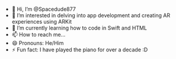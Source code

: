 - 👋 Hi, I’m @Spacedude877
- 👀 I’m interested in delving into app development and creating AR experiences using ARKit
- 🌱 I’m currently learning how to code in Swift and HTML
- 📫 How to reach me...
- 😄 Pronouns: He/Him
- ⚡ Fun fact: I have played the piano for over a decade :D

<!---
Spacedude877/Spacedude877 is a ✨ special ✨ repository because its `README.md` (this file) appears on your GitHub profile.
You can click the Preview link to take a look at your changes.
--->

